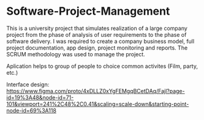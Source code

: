 # Software-Project-Management

This is a university project that simulates realization of a large company project
from the phase of analysis of user requirements to the phase of software
delivery. I was required to create a company business model, full project
documentation, app design, project monitoring and reports. The SCRUM
methodology was used to manage the project.

Aplication helps to group of people to choice common activites (Film, party, etc.)

Interface design: https://www.figma.com/proto/4xDLLZ0xYgFEMgqBCetDAq/Fajl?page-id=19%3A48&node-id=71-101&viewport=241%2C48%2C0.41&scaling=scale-down&starting-point-node-id=69%3A118
